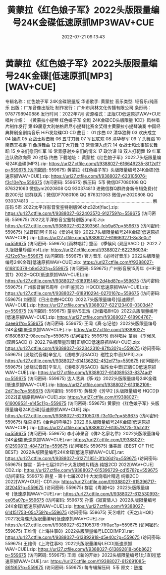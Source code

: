 ﻿---
title: 黄蒙拉《红色娘子军》2022头版限量编号24K金碟低速原抓MP3WAV+CUE
date: 2022-07-21 09:13:43
categories: 新碟专辑、稀有等精品
tags: 华语中文
---
# 黄蒙拉《红色娘子军》2022头版限量编号24K金碟[低速原抓[MP3][WAV+CUE]

专辑名称：红色娘子军 24K金碟限量版
华语歌手: 黄蒙拉
音乐类型: 轻音乐/纯音乐
出版：广东音像出版社
制作发行：广州市风林文化传播有限公司
条形码：9787798940886
发行时间：2022年7月
资源格式：正版CD低速原抓WAV+CUE
唱片介绍：
《黄蒙拉小提琴 红色娘子军 全剧 24K金碟CD头版限量 1CD》风林唱片制作发行
第49届意大利帕格尼尼小提琴比赛金奖得主黄蒙拉小提琴演奏 中国经典舞剧全剧纯音乐
HiFi发烧碟CD
CD 曲目：
01 序曲
02 清华独舞
03 欢庆成立
04 操练
05 女战士射击舞
06 五寸刀舞
07 军民联欢
08 清华参军
09 丫头舞蹈
10 南霸天祝寿
11 彝族舞曲
12 园丁大刀舞
13 常青深入虎穴
14 女战士和炊事班长舞蹈
15 乡亲们慰问红军
16 常青感谢乡亲们的情义
17 政治课
18 双人打靶舞
19 红军连队欣欣向荣
20 过场 终曲
下载地址：
黄蒙拉《红色娘子军》2022.7头版限量编号24K金碟[MP3].zip: https://url27.ctfile.com/f/9388027-616649235-8f12d1?p=559675 (访问密码:
559675)
黄蒙拉《红色娘子军》头版限量编号24K金碟[低速原抓WAV+CUE].zip: https://url27.ctfile.com/f/9388027-623105076-f3c10e?p=559675
(访问密码: 559675)
解压码  5币
微信DF7080108 QQ 876321063
微信ym2020808
QQ
930374813
进微信群Q群终身新专辑免费(付款200元)
进群联系：微信DF7080108 QQ 876321063 微信ym2020808
QQ
930374813
..................................................................................................
解压码
5币
2022太平洋影音宝鉴特别版96khz32bt[flac].zip: https://url27.ctfile.com/f/9388027-622403570-912759?p=559675
(访问密码: 559675)
2022太平洋影音宝鉴特别版[mp3].zip: https://url27.ctfile.com/f/9388027-622393561-feb9a6?p=559675
(访问密码: 559675)
[试音碟]阿卡贝拉《爱的礼赞》2022.7头版限量编号24K金碟[低速原抓WAV+CUE].zip: https://url27.ctfile.com/f/9388027-616663271-8c3e0c?p=559675
(访问密码: 559675)
[雨林唱片] 童丽 《季候风 (双层SACD )》2022.7头版限量珍藏[dsf].zip: https://url27.ctfile.com/f/9388027-622366034-42f2c6?p=559675
(访问密码: 559675)
官方音乐《必听好音乐》2022头版限量编号24K金碟[低速原抓WAV+CUE].zip: https://url27.ctfile.com/f/9388027-616810378-b8e520?p=559675
(访问密码: 559675)
广州影音展15周年《HIFI鉴赏1》2022HQCD[低速原抓WAV+CUE].zip: https://url27.ctfile.com/f/9388027-618915148-2d4bd8?p=559675
(访问密码: 559675)
广州影音展15周年《HIFI鉴赏2》HQCD[低速原抓WAV+CUE].zip: https://url27.ctfile.com/f/9388027-618910294-027016?p=559675
(访问密码: 559675)
刘德丽《日出恋曲HQCD》2022.7头版限量编号[低速原抓WAV+CUE].zip: https://url27.ctfile.com/f/9388027-622123409-0303d4?p=559675
(访问密码: 559675)
童丽VS王浩《对着唱8HQ》2022头版限量编号[低速原抓WAV+CUE].zip: https://url27.ctfile.com/f/9388027-618904767-4aee61?p=559675
(访问密码: 559675)
王闻《真·忘记他》2022头版限量编号24K金碟[低速原抓WAV+CUE].zip: https://url27.ctfile.com/f/9388027-616808872-98eeca?p=559675
(访问密码: 559675)
雨林唱片 童丽 《季候风 (双层SACD )》2022.7头版限量珍藏[正版CD低速原抓WAV+CUE].zip: https://url27.ctfile.com/f/9388027-622342310-87fb30?p=559675
(访问密码: 559675)
[发烧试音碟]辛宝儿 《浅唱岁月SACD》磁性女中音[MP3].zip: https://url27.ctfile.com/f/9388027-614136282-452ef7?p=559675
(访问密码: 559675)
[发烧试音碟]辛宝儿 《浅唱岁月SACD》磁性女中音[正版CD低速原抓WAV+CUE].zip: https://url27.ctfile.com/f/9388027-614089533-8374ad?p=559675
(访问密码: 559675)
达人艺典《筝·戏》2022头版限量编号24K金碟[低速原抓WAV+CUE].zip: https://url27.ctfile.com/f/9388027-613182109-2d71bc?p=559675
(访问密码: 559675)
黄桂芳《芳华2 [头版限量编号 HQCD]》2022[正版原抓WAV+CUE].zip: https://url27.ctfile.com/f/9388027-616009531-e145c1?p=559675
(访问密码: 559675)
黄蒙拉《红色娘子军》头版限量编号24K金碟[低速原抓WAV+CUE].zip: https://url27.ctfile.com/f/9388027-623105076-f3c10e?p=559675
(访问密码: 559675)
降央卓玛《金色的呼唤2》2022.6头版限量编号24K金碟[低速原抓WAV+CUE].zip: https://url27.ctfile.com/f/9388027-613579725-f0cb13?p=559675
(访问密码: 559675)
李小沛录音《俳2·名家名伶》2022头版限量编号24K金碟[低速原抓WAV+CUE].rar: https://url27.ctfile.com/f/9388027-612590813-48472f?p=559675
(访问密码: 559675)
潘美辰《BEST OF THE BEST》2022头版限量编号24K金碟[低速原抓WAV+CUE].rar: https://url27.ctfile.com/f/9388027-612711851-3fb06d?p=559675
(访问密码: 559675)
群星 - 第十七届2021十大发烧唱片精选 纯银2CD 2022[WAV+CUE] CD2.zip: https://url27.ctfile.com/f/9388027-615396729-cd1578?p=559675
(访问密码: 559675)
群星 - 第十七届2021十大发烧唱片精选 纯银2CD 2022[WAV+CUE]- CD1.zip: https://url27.ctfile.com/f/9388027-615396717-3f2045?p=559675
(访问密码: 559675)
群星《粤潮HQ》2022头版限量编号  [低速原抓WAV+CUE].rar:
https://url27.ctfile.com/f/9388027-612530993-ee05a0?p=559675
(访问密码: 559675)
孙露《寂寞情人》2022头版限量编号24K金碟[低速原抓WAV+CUE].zip: https://url27.ctfile.com/f/9388027-614151753-05c759?p=559675
(访问密码: 559675)
天艺唱片《天之山HQII》2022发烧碟头版限量编号[低速原抓WAV+CUE].zip: https://url27.ctfile.com/f/9388027-623105376-7ff0ac?p=559675
(访问密码: 559675)
王维倩《上海往事8》2022头版限量编号LECD[MP3].rar: https://url27.ctfile.com/f/9388027-613892918-d5e40c?p=559675
(访问密码: 559675)
王维倩《上海往事8》2022头版限量编号LECD[低速原抓WAV+CUE].zip: https://url27.ctfile.com/f/9388027-613892818-b6b862?p=559675
(访问密码: 559675)
王闻《新的开始》2022头版限量编号1比1直刻[低速原抓WAV+CUE].rar: https://url27.ctfile.com/f/9388027-612691085-86f865?p=559675
(访问密码: 559675)
每专辑解压码  5币
原文：[链接](https://blog.sina.com.cn/s/blog_1647c7e7601030yh7.html)